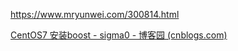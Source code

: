 https://www.mryunwei.com/300814.html

[CentOS7 安装boost - sigma0 - 博客园 (cnblogs.com)](https://www.cnblogs.com/sigma0-/p/12630497.html)